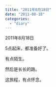 ```yaml
---
title: "2011年8月18日"
date: "2011-08-18"
categories: 
  - "diary"
---
```


2011年8月18日

5点起床，都准备好了。

有点陌生。

然后是长长的路。

这旅程，有点怀念。

